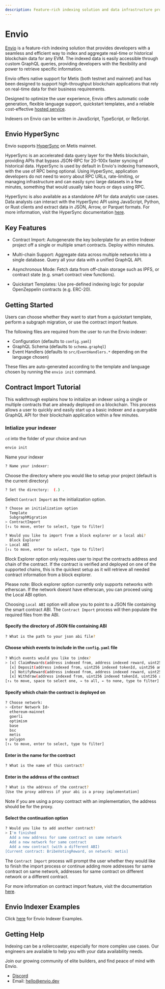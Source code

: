 ```yaml
---
description: Feature-rich indexing solution and data infrastructure provider for fast and flexible access to real-time and historical data for any EVM.
---
```


# Envio

[Envio](https://envio.dev/) is a feature-rich indexing solution that provides developers with a seamless and efficient way to index and aggregate real-time or historical blockchain data for any EVM. The indexed data is easily accessible through custom GraphQL queries, providing developers with the flexibility and power to retrieve specific information.

Envio offers native support for Metis (both testnet and mainnet) and has been designed to support high-throughput blockchain applications that rely on real-time data for their business requirements.

Designed to optimize the user experience, Envio offers automatic code generation, flexible language support, quickstart templates, and a reliable cost-effective [hosted service](https://docs.envio.dev/docs/hosted-service).

Indexers on Envio can be written in JavaScript, TypeScript, or ReScript.

## Envio HyperSync 

Envio supports [HyperSync](https://docs.envio.dev/docs/hypersync) on Metis mainnet. 

HyperSync is an accelerated data query layer for the Metis blockchain, providing APIs that bypass JSON-RPC for 20-100x faster syncing of historical data. HyperSync is used by default in Envio's indexing framework, with the use of RPC being optional. Using HyperSync, application developers do not need to worry about RPC URLs, rate-limiting, or managing infrastructure and can easily sync large datasets in a few minutes, something that would usually take hours or days using RPC.

HyperSync is also available as a standalone API for data analytic use cases. Data analysts can interact with the HyperSync API using JavaScript, Python, or Rust clients and extract data in JSON, Arrow, or Parquet formats. For more information, visit the HyperSync documentation [here](https://docs.envio.dev/docs/overview-hypersync).


## Key Features 

- Contract Import: Autogenerate the key boilerplate for an entire Indexer project off a single or multiple smart contracts. Deploy within minutes. 

- Multi-chain Support: Aggregate data across multiple networks into a single database. Query all your data with a unified GraphQL API. 

- Asynchronous Mode: Fetch data from off-chain storage such as IPFS, or contract state (e.g. smart contract view functions).

- Quickstart Templates: Use pre-defined indexing logic for popular OpenZeppelin contracts (e.g. ERC-20).


## Getting Started

Users can choose whether they want to start from a quickstart template, perform a subgraph migration, or use the contract import feature. 

The following files are required from the user to run the Envio indexer:

- Configuration (defaults to `config.yaml`)
- GraphQL Schema (defaults to `schema.graphql`)
- Event Handlers (defaults to `src/EventHandlers.*` depending on the language chosen)

These files are auto-generated according to the template and language chosen by running the `envio init` command. 




## Contract Import Tutorial

This walkthrough explains how to initialize an indexer using a single or multiple contracts that are already deployed on a blockchain. This process allows a user to quickly and easily start up a basic indexer and a queryable GraphQL API for their blockchain application within a few minutes.

### Intialize your indexer

`cd` into the folder of your choice and run

```bash
envio init
```

Name your indexer

```bash
? Name your indexer:
```

Choose the directory where you would like to setup your project (default is the current directory)

```bash
? Set the directory:  (.) .
```

Select `Contract Import` as the initialization option.

```bash
? Choose an initialization option
  Template
  SubgraphMigration
> ContractImport
[↑↓ to move, enter to select, type to filter]
```

```bash
? Would you like to import from a block explorer or a local abi?
  Block Explorer
> Local ABI
[↑↓ to move, enter to select, type to filter]
```

Block Explorer option only requires user to input the contracts address and chain of the contract. If the contract is verified and deployed on one of the supported chains, this is the quickest setup as it will retrieve all needed contract information from a block explorer. 

Please note: Block explorer option currently only supports networks with etherscan. If the network doesnt have etherscan, you can proceed using the Local ABI option. 

Choosing `Local ABI` option will allow you to point to a JSON file containing the smart contract ABI.
The `Contract Import` process will then populate the required files from the ABI.

#### Specify the directory of JSON file containing ABI

```bash
? What is the path to your json abi file?
```

#### Choose which events to include in the `config.yaml` file

```bash
? Which events would you like to index?
> [x] ClaimRewards(address indexed from, address indexed reward, uint256 amount)
  [x] Deposit(address indexed from, uint256 indexed tokenId, uint256 amount)
  [x] NotifyReward(address indexed from, address indexed reward, uint256 indexed epoch, uint256 amount)
  [x] Withdraw(address indexed from, uint256 indexed tokenId, uint256 amount)
[↑↓ to move, space to select one, → to all, ← to none, type to filter]
```

#### Specify which chain the contract is deployed on

```bash
? Choose network:
> <Enter Network Id>
  ethereum-mainnet
  goerli
  optimism
  base
  bsc
  metis
v polygon
[↑↓ to move, enter to select, type to filter]
```

#### Enter in the name for the contract

```bash
? What is the name of this contract?
```

#### Enter in the address of the contract

```bash
? What is the address of the contract?
[Use the proxy address if your abi is a proxy implementation]
```

Note if you are using a proxy contract with an implementation, the address should be for the proxy.

#### Select the continuation option

```bash
? Would you like to add another contract?
> I'm finished
  Add a new address for same contract on same network
  Add a new network for same contract
  Add a new contract (with a different ABI)
[Current contract: BribeVotingReward, on network: metis]
```

The `Contract Import` process will prompt the user whether they would like to finish the import process or continue adding more addresses for same contract on same network, addresses for same contract on different network or a different contract.

For more information on contract import feature, visit the documentation [here](https://docs.envio.dev/docs/contract-import).


## Envio Indexer Examples

Click [here](https://docs.envio.dev/docs/example-uniswap-v3) for Envio Indexer Examples.

## Getting Help

Indexing can be a rollercoaster, especially for more complex use cases. Our engineers are available to help you with your data availability needs.

Join our growing community of elite builders, and find peace of mind with Envio. 

* [Discord](https://discord.gg/mZHNWgNCAc)
* Email: [hello@envio.dev](mailto:hello@envio.dev)

